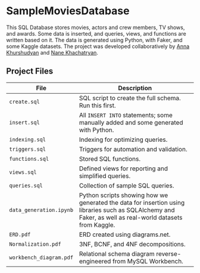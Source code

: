 # SampleMoviesDatabase
This SQL Database stores movies, actors and crew members, TV shows, and awards. Some data is inserted, and queries, views, and functions are written based on it. The data is generated using Python, with Faker, and some Kaggle datasets. The project was developed collaboratively by [Anna Khurshudyan](https://github.com/awinnnie) and [Nane Khachatryan](https://github.com/nane-khachatryan21).

## Project Files

| File                   | Description |
|------------------------|-------------|
| `create.sql`           | SQL script to create the full schema. Run this first. |
| `insert.sql`           | All `INSERT INTO` statements; some manually added and some generated with Python. |
| `indexing.sql`         | Indexing for optimizing queries. |
| `triggers.sql`         | Triggers for automation and validation. |
| `functions.sql`        | Stored SQL functions. |
| `views.sql`            | Defined views for reporting and simplified queries. |
| `queries.sql`         | Collection of sample SQL queries. |
| `data_generation.ipynb` | Python scripts showing how we generated the data for insertion using libraries such as SQLAlchemy and Faker, as well as real-world datasets from Kaggle. |
| `ERD.pdf`              | ERD created using diagrams.net. |
| `Normalization.pdf`    | 3NF, BCNF, and 4NF decompositions. |
| `workbench_diagram.pdf`| Relational schema diagram reverse-engineered from MySQL Workbench. |
